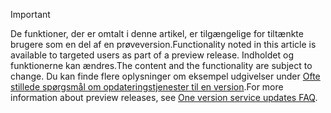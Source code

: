 > [!IMPORTANT]
> <span data-ttu-id="9413b-101">De funktioner, der er omtalt i denne artikel, er tilgængelige for tiltænkte brugere som en del af en prøveversion.</span><span class="sxs-lookup"><span data-stu-id="9413b-101">Functionality noted in this article is available to targeted users as part of a preview release.</span></span> <span data-ttu-id="9413b-102">Indholdet og funktionerne kan ændres.</span><span class="sxs-lookup"><span data-stu-id="9413b-102">The content and the functionality are subject to change.</span></span> <span data-ttu-id="9413b-103">Du kan finde flere oplysninger om eksempel udgivelser under [Ofte stillede spørgsmål om opdateringstjenester til en version](https://docs.microsoft.com/dynamics365/unified-operations/fin-and-ops/get-started/one-version).</span><span class="sxs-lookup"><span data-stu-id="9413b-103">For more information about preview releases, see [One version service updates FAQ](https://docs.microsoft.com/dynamics365/unified-operations/fin-and-ops/get-started/one-version).</span></span>
